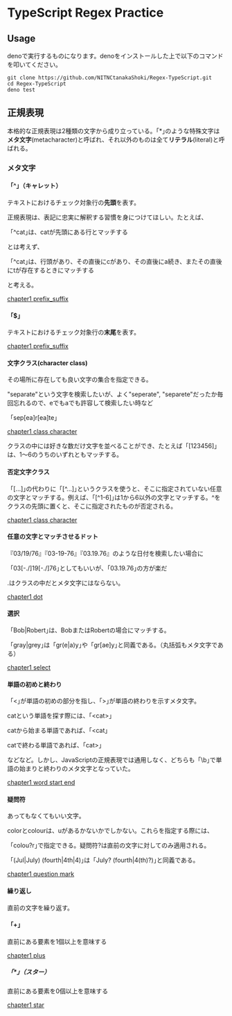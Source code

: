 # TypeScript Regex Practice

## Usage
denoで実行するものになります。denoをインストールした上で以下のコマンドを叩いてください。

```shell
git clone https://github.com/NITNCtanakaShoki/Regex-TypeScript.git
cd Regex-TypeScript
deno test
```

## 正規表現

本格的な正規表現は2種類の文字から成り立っている。「\*｣のような特殊文字は**メタ文字**(metacharacter)と呼ばれ、それ以外のものは全て**リテラル**(literal)と呼ばれる。

### メタ文字

#### 「^｣（キャレット）

テキストにおけるチェック対象行の**先頭**を表す。

正規表現は、表記に忠実に解釈する習慣を身につけてほしい。たとえば、

「^cat｣は、catが先頭にある行とマッチする

とは考えず、

「^cat｣は、行頭があり、その直後にcがあり、その直後にa続き、またその直後にtが存在するときにマッチする

と考える。

[chapter1 prefix_suffix](./codes/chapter1/prefix_suffix.test.ts)

#### 「$｣

テキストにおけるチェック対象行の**末尾**を表す。

[chapter1 prefix_suffix](./codes/chapter1/prefix_suffix.test.ts)

#### 文字クラス(character class)

その場所に存在しても良い文字の集合を指定できる。

"separate"という文字を検索したいが、よく"seperate", "separete"だったか毎回忘れるので、eでもaでも許容して検索したい時など

「sep[ea]r[ea]te｣

[chapter1 class character](./codes/chapter1/character_class.test.ts)

クラスの中には好きな数だけ文字を並べることができ、たとえば「[123456]｣は、1〜6のうちのいずれともマッチする。

#### 否定文字クラス
「[...]｣の代わりに「[^...]｣というクラスを使うと、そこに指定されていない任意の文字とマッチする。例えば、「[^1-6]｣は1から6以外の文字とマッチする。^をクラスの先頭に置くと、そこに指定されたものが否定される。

[chapter1 class character](./codes/chapter1/character_class.test.ts)

#### 任意の文字とマッチさせるドット
『03/19/76』『03-19-76』『03.19.76』のような日付を検索したい場合に

「03[-./]19[-./]76｣としてもいいが、「03.19.76｣の方が楽だ

.はクラスの中だとメタ文字にはならない。

[chapter1 dot](./codes/chapter1/dot.test.ts)

#### 選択
「Bob|Robert｣は、BobまたはRobertの場合にマッチする。

「gray|grey｣は「gr(e|a)y｣や「gr[ae]y｣と同義である。（丸括弧もメタ文字である）

[chapter1 select](./codes/chapter1/select.test.ts)

#### 単語の初めと終わり
「\<｣が単語の初めの部分を指し、「\>｣が単語の終わりを示すメタ文字。

catという単語を探す際には、「\<cat\>｣

catから始まる単語であれば、「\<cat｣

catで終わる単語であれば、「cat\>｣

などなど。しかし、JavaScriptの正規表現では通用しなく、どちらも「\b｣で単語の始まりと終わりのメタ文字となっていた。

[chapter1 word start end](./codes/chapter1/work_boundary.test.ts)

#### 疑問符
あってもなくてもいい文字。

colorとcolourは、uがあるかないかでしかない。これらを指定する際には、

「colou?r｣で指定できる。疑問符?は直前の文字に対してのみ適用される。

「(Jul|July) (fourth|4th|4)｣は「July? (fourth|4(th)?)｣と同義である。

[chapter1 question mark](./codes/chapter1/question_mark.test.ts)

#### 繰り返し
直前の文字を繰り返す。

#### 「+｣
直前にある要素を1個以上を意味する

[chapter1 plus](./codes/chapter1/repeat.test.ts)

##### 「*｣（スター）
直前にある要素を0個以上を意味する

[chapter1 star](./codes/chapter1/repeat.test.ts)

